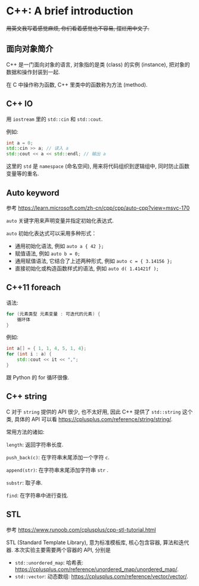 # C++: A brief introduction

~~用英文我写着感觉麻烦, 你们看着感觉也不容易, 摆烂用中文了.~~

## 面向对象简介

C++ 是一门面向对象的语言, 对象指的是类 (class) 的实例 (instance), 把对象的数据和操作封装到一起.

在 C 中操作称为函数, C++ 里类中的函数称为方法 (method).

## C++ IO

用 `iostream` 里的 `std::cin` 和 `std::cout`.

例如:

```cpp
int a = 0;
std::cin >> a; // 读入 a
std::cout << a << std::endl; // 输出 a
```

这里的 `std` 是 `namespace` (命名空间), 用来将代码组织到逻辑组中, 同时防止函数变量等的重名.

## Auto keyword

参考 https://learn.microsoft.com/zh-cn/cpp/cpp/auto-cpp?view=msvc-170

`auto` 关键字用来声明变量并指定初始化表达式.

`auto` 初始化表达式可以采用多种形式：

- 通用初始化语法, 例如 `auto a { 42 };`
- 赋值语法, 例如 `auto b = 0;`
- 通用赋值语法, 它结合了上述两种形式, 例如 `auto c = { 3.14156 };`
- 直接初始化或构造函数样式的语法, 例如 `auto d( 1.41421f );`

## C++11 foreach

语法:

```cpp
for (元素类型 元素变量 : 可迭代的元素) {
    循环体
}
```

例如:

```cpp
int a[] = { 1, 1, 4, 5, 1, 4};
for (int i : a) {
    std::cout << it << ",";
}
```

跟 Python 的 for 循环很像.

## C++ string

C 对于 `string` 提供的 API 很少, 也不太好用, 因此 C++ 提供了 `std::string` 这个类, 具体的 API 可以看 https://cplusplus.com/reference/string/string/.

常用方法的诸如:

`length`: 返回字符串长度.

`push_back(c)`: 在字符串末尾添加一个字符 `c`.

`append(str)`: 在字符串末尾添加字符串 `str` .

`substr`: 取子串.

`find`: 在字符串中进行查找.

## STL

参考 https://www.runoob.com/cplusplus/cpp-stl-tutorial.html

STL (Standard Template Library), 意为标准模板库, 核心包含容器, 算法和迭代器. 本次实验主要需要两个容器的 API, 分别是

+ `std::unordered_map`: 哈希表: https://cplusplus.com/reference/unordered_map/unordered_map/. 
+ `std::vector`: 动态数组: https://cplusplus.com/reference/vector/vector/.

